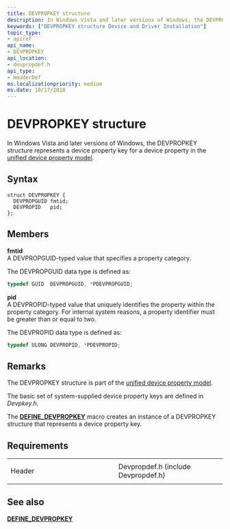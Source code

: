 ```yaml
---
title: DEVPROPKEY structure
description: In Windows Vista and later versions of Windows, the DEVPROPKEY structure represents a device property key for a device property in the unified device property model.
keywords: ["DEVPROPKEY structure Device and Driver Installation"]
topic_type:
- apiref
api_name:
- DEVPROPKEY
api_location:
- devpropdef.h
api_type:
- HeaderDef
ms.localizationpriority: medium
ms.date: 10/17/2018
---
```


# DEVPROPKEY structure


In Windows Vista and later versions of Windows, the DEVPROPKEY structure represents a device property key for a device property in the [unified device property model](./unified-device-property-model--windows-vista-and-later-.md).

Syntax
------

```ManagedCPlusPlus
struct DEVPROPKEY {
  DEVPROPGUID fmtid;
  DEVPROPID   pid;
};
```

Members
-------

**fmtid**  
A DEVPROPGUID-typed value that specifies a property category.

The DEVPROPGUID data type is defined as:

```cpp
typedef GUID  DEVPROPGUID, *PDEVPROPGUID;
```

**pid**  
A DEVPROPID-typed value that uniquely identifies the property within the property category. For internal system reasons, a property identifier must be greater than or equal to two.

The DEVPROPID data type is defined as:

```cpp
typedef ULONG DEVPROPID, *PDEVPROPID;
```

Remarks
-------

The DEVPROPKEY structure is part of the [unified device property model](./unified-device-property-model--windows-vista-and-later-.md).

The basic set of system-supplied device property keys are defined in *Devpkey.h*.

The [**DEFINE\_DEVPROPKEY**](./define-devpropkey.md) macro creates an instance of a DEVPROPKEY structure that represents a device property key.

Requirements
------------

<table>
<colgroup>
<col width="50%" />
<col width="50%" />
</colgroup>
<tbody>
<tr class="odd">
<td align="left"><p>Header</p></td>
<td align="left">Devpropdef.h (include Devpropdef.h)</td>
</tr>
</tbody>
</table>

## See also


[**DEFINE\_DEVPROPKEY**](./define-devpropkey.md)

 

